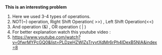 **This is an interesting problem**
1. Here we used 3-4 types of operations.
2. NOT(~) operation, Right Shift Operation( >>) , Left Shift Operation(<<)
3. And operation (&) , OR operation ( | )
4. For better explanation watch this youtube video :
5. https://www.youtube.com/watch?v=0fwrMYPcGQ0&list=PLDzeHZWIZsTryvtXdMr6rPh4IDexB5NIA&index=8